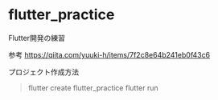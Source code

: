 # flutter_practice
Flutter開発の練習

参考
https://qiita.com/yuuki-h/items/7f2c8e64b241eb0f43c6

プロジェクト作成方法
> flutter create flutter_practice
> flutter run


